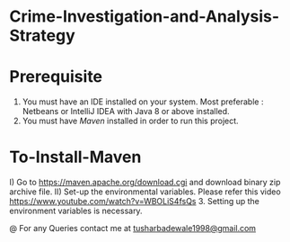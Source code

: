 # Crime-Investigation-and-Analysis-Strategy
# Prerequisite
1. You must have an IDE installed on your system. Most preferable : Netbeans or IntelliJ IDEA with Java 8 or above installed.
2. You must have *Maven* installed in order to run this project.
# To-Install-Maven
  I) Go to https://maven.apache.org/download.cgi and download binary zip archive file.
  II) Set-up the environmental variables. Please refer this video https://www.youtube.com/watch?v=WBOLiS4fsQs
3. Setting up the environment variables is necessary.


@ For any Queries contact me at tusharbadewale1998@gmail.com
